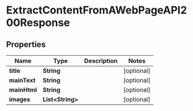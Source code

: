 

# ExtractContentFromAWebPageAPI200Response

## Properties

Name | Type | Description | Notes
------------ | ------------- | ------------- | -------------
**title** | **String** |  |  [optional]
**mainText** | **String** |  |  [optional]
**mainHtml** | **String** |  |  [optional]
**images** | **List&lt;String&gt;** |  |  [optional]




